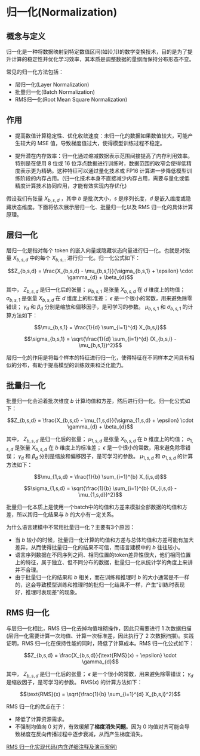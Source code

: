 # 归一化(Normalization)

## 概念与定义

归一化是一种将数据映射到特定数值区间(如[0,1])的数学变换技术，目的是为了提升计算的稳定性并优化学习效率，其本质是调整数据的量纲而保持分布形态不变。

常见的归一化方法包括：

 - 层归一化(Layer Normalization)
 - 批量归一化(Batch Normalization)
 - RMS归一化(Root Mean Square Normalization)

## 作用

 - 提高数值计算稳定性、优化收敛速度：未归一化的数据如果数值较大，可能产生较大的 MSE 值，导致梯度值过大，使得模型训练过程不稳定。

 - 提升潜在内存效率：归一化通过缩减数据表示范围间接提高了内存利用效率。特别是在使用 8 位或 16 位浮点数据进行训练时，数据范围的收窄会使得低精度表示更为精确。这种特征可以通过量化技术或 FP16 计算进一步降低模型训练阶段的内存占用。(归一化技术本身不直接减少内存占用，需要与量化或低精度计算技术协同应用，才能有效实现内存优化)

假设我们有张量 $X_{b,s,d}$ ，其中 $b$ 是批次大小，$s$ 是序列长度，$d$ 是嵌入维度或隐藏状态维度。下面将依次展示层归一化、批量归一化以及 RMS 归一化的具体计算原理。

## 层归一化

层归一化是指对每个 token 的嵌入向量或隐藏状态向量进行归一化。也就是对张量 $X_{b,s,d}$ 中的每个 $X_{b,s,:}$ 进行归一化。归一化公式如下：

$$Z_{b,s,d} = \frac{X_{b,s,d} - \mu_{b,s,1}}{\sigma_{b,s,1} + \epsilon} \cdot \gamma_{d} + \beta_{d}$$

其中， $Z_{b,s,d}$ 是归一化后的张量； $\mu_{b,s,1}$ 是张量 $X_{b,s,d}$ 在 $d$ 维度上的均值； $\sigma_{b,s,1}$ 是张量 $X_{b,s,d}$ 在 $d$ 维度上的标准差； $\epsilon$ 是一个很小的常数，用来避免除零错误； $\gamma_{d}$ 和 $\beta_{d}$ 分别是缩放和偏移因子，是可学习的参数。 $\mu_{b,s,1}$ 和 $\sigma_{b,s,1}$ 的计算方法如下：

$$\mu_{b,s,1} = \frac{1}{d} \sum_{i=1}^{d} X_{b,s,i}$$

$$\sigma_{b,s,1} = \sqrt{\frac{1}{d} \sum_{i=1}^{d} (X_{b,s,i} - \mu_{b,s,1})^2}$$

层归一化的作用是将每个样本的特征进行归一化，使得特征在不同样本之间具有相似的分布，有助于提高模型的训练效果和泛化能力。

## 批量归一化

批量归一化会沿着批次维度 $b$ 计算均值和方差，然后进行归一化。归一化公式如下：

$$Z_{b,s,d} = \frac{X_{b,s,d} - \mu_{1,s,d}}{\sigma_{1,s,d} + \epsilon} \cdot \gamma_{d} + \beta_{d}$$

其中， $Z_{b,s,d}$ 是归一化后的张量； $\mu_{1,s,d}$ 是张量 $X_{b,s,d}$ 在 $b$ 维度上的均值； $\sigma_{1,s,d}$ 是张量 $X_{b,s,d}$ 在 $b$ 维度上的标准差； $\epsilon$ 是一个很小的常数，用来避免除零错误； $\gamma_{d}$ 和 $\beta_{d}$ 分别是缩放和偏移因子，是可学习的参数。 $\mu_{1,s,d}$ 和 $\sigma_{1,s,d}$ 的计算方法如下：

$$\mu_{1,s,d} = \frac{1}{b} \sum_{i=1}^{b} X_{i,s,d}$$

$$\sigma_{1,s,d} = \sqrt{\frac{1}{b} \sum_{i=1}^{b} (X_{i,s,d} - \mu_{1,s,d})^2}$$

批量归一化本质上是使用一个batch中的均值和方差来模拟全部数据的均值和方差，所以其归一化结果与 $b$ 的大小有一定关系。

为什么语言建模中不常用批量归一化？主要有3个原因：

 - 当 $b$ 较小的时候，批量归一化计算的均值和方差与总体均值和方差可能有加大差异，从而使得批量归一化的结果不可信，而语言建模中的 $b$ 往往较小。
 - 语言序列数据在不同序列之间、相同位置的token差异性很大，他们相同位置上的特征，属于独立、但不同分布的数据，批量归一化从统计学的角度上来讲并不合理。
 - 由于批量归一化的结果和 $b$ 相关，而在训练和推理时 $b$ 的大小通常是不一样的，这会导致模型训练和推理时的批归一化结果不一样，产生“训练时表现好，推理时表现差”的现象。

 ## RMS 归一化

 与层归一化相比，RMS 归一化去掉均值堆砌操作，因此只需要进行 1 次数据扫描(层归一化需要计算一次均值、计算一次标准差，因此执行了 2 次数据扫描)。实践证明，RMS 归一化在保持性能的同时，降低了计算成本。RMS 归一化公式如下：

 $$Z_{b,s,d} = \frac{X_{b,s,d}}{\text{RMS}(x) + \epsilon} \cdot \gamma_{d}$$

其中， $Z_{b,s,d}$ 是归一化后的张量； $\epsilon$ 是一个很小的常数，用来避免除零错误； $\gamma_{d}$ 是缩放因子，是可学习的参数。 $\text{RMS}(x)$  的计算方法如下：

$$\text{RMS}(x) = \sqrt{\frac{1}{b} \sum_{i=1}^{d} X_{b,s,i}^2}$$

RMS 归一化的优点在于：

 - 降低了计算资源需求。
 - 不强制均值向 0 对齐，有效缓解了**梯度消失问题**。因为 0 均值对齐可能会导致梯度在反向传播过程中逐步衰减，从而产生梯度消失。

[RMS 归一化实现代码(内含详细注释及演示案例)](../script/modeling/model_utils/Normaliztion.py)




